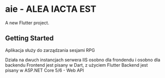 # aie - ALEA IACTA EST

A new Flutter project.

## Getting Started

Aplikacja służy do zarządzania sesjami RPG

Działa na dwuch instancjach serwera IIS osobno dla frondendu i osobno dla backendu
Frontend jest pisany w Dart, z użyciem Flutter
Backend jest pisany w ASP.NET Core 5/6 - Web API
